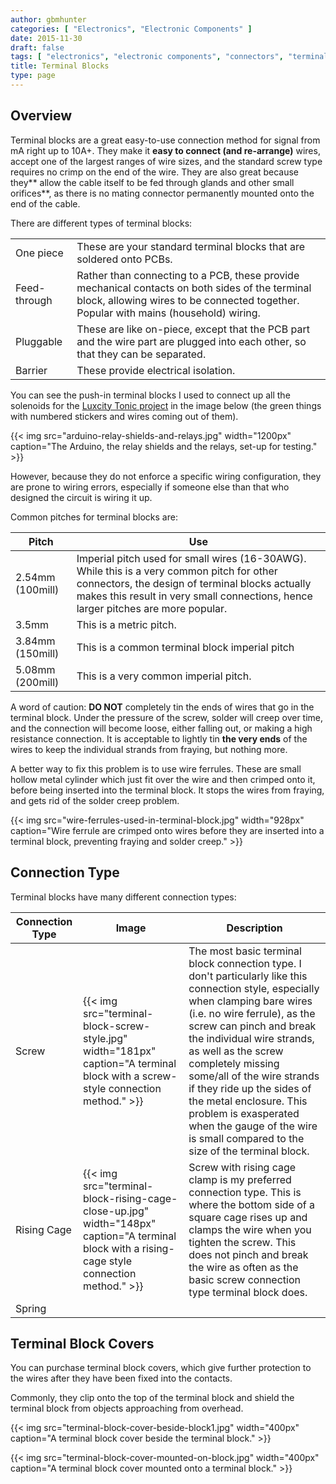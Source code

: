 ```yaml
---
author: gbmhunter
categories: [ "Electronics", "Electronic Components" ]
date: 2015-11-30
draft: false
tags: [ "electronics", "electronic components", "connectors", "terminal blocks" ]
title: Terminal Blocks
type: page
---
```


## Overview

Terminal blocks are a great easy-to-use connection method for signal from mA right up to 10A+. They make it **easy to connect (and re-arrange)** wires, accept one of the largest ranges of wire sizes, and the standard screw type requires no crimp on the end of the wire. They are also great because they** allow the cable itself to be fed through glands and other small orifices**, as there is no mating connector permanently mounted onto the end of the cable.

There are different types of terminal blocks:

<table>
<tbody>
<tr>
<td>One piece</td>
<td>These are your standard terminal blocks that are soldered onto PCBs.</td>
</tr>
<tr>
<td>Feed-through</td>
<td>Rather than connecting to a PCB, these provide mechanical contacts on both sides of the terminal block, allowing wires to be connected together. Popular with mains (household) wiring.</td>
</tr>
<tr>
<td>Pluggable</td>
<td>These are like on-piece, except that the PCB part and the wire part are plugged into each other, so that they can be separated.</td>
</tr>
<tr>
<td>Barrier</td>
<td>These provide electrical isolation.</td>
</tr>
</tbody>
</table>

You can see the push-in terminal blocks I used to connect up all the solenoids for the [Luxcity Tonic project](/electronics/projects/luxcity-uv-tonic-control-system) in the image below (the green things with numbered stickers and wires coming out of them).

{{< img src="arduino-relay-shields-and-relays.jpg" width="1200px" caption="The Arduino, the relay shields and the relays, set-up for testing."  >}}

However, because they do not enforce a specific wiring configuration, they are prone to wiring errors, especially if someone else than that who designed the circuit is wiring it up.

Common pitches for terminal blocks are:

<table>
  <thead>
    <tr>
      <th>Pitch</th>
      <th>Use</th>
    </tr>
  </thead>
  <tbody >
    <tr>
      <td>2.54mm (100mill)</td>
      <td>Imperial pitch used for small wires (16-30AWG). While this is a very common pitch for other connectors, the design of terminal blocks actually makes this result in very small connections, hence larger pitches are more popular.</td>
    </tr>
    <tr>
      <td>3.5mm</td>
      <td>This is a metric pitch.</td>
    </tr>
    <tr>
      <td>3.84mm (150mill)</td>
      <td>This is a common terminal block imperial pitch</td>
    </tr>
    <tr>
      <td>5.08mm (200mill)</td>
      <td>This is a very common imperial pitch.</td>
    </tr>
  </tbody>
</table>

A word of caution: **DO NOT** completely tin the ends of wires that go in the terminal block. Under the pressure of the screw, solder will creep over time, and the connection will become loose, either falling out, or making a high resistance connection. It is acceptable to lightly tin **the very ends** of the wires to keep the individual strands from fraying, but nothing more.

A better way to fix this problem is to use wire ferrules. These are small hollow metal cylinder which just fit over the wire and then crimped onto it, before being inserted into the terminal block. It stops the wires from fraying, and gets rid of the solder creep problem.

{{< img src="wire-ferrules-used-in-terminal-block.jpg" width="928px" caption="Wire ferrule are crimped onto wires before they are inserted into a terminal block, preventing fraying and solder creep."  >}}

## Connection Type

Terminal blocks have many different connection types:

<table>
  <thead>
    <tr>
      <th>Connection Type</th>
      <th>Image</th>
      <th>Description</th>
    </tr>
  </thead>
  <tbody>
  <tr>
  <td>Screw</td>
    <td>{{< img src="terminal-block-screw-style.jpg" width="181px" caption="A terminal block with a screw-style connection method."  >}}</td>
    <td>The most basic terminal block connection type. I don't particularly like this connection style, especially when clamping bare wires (i.e. no wire ferrule), as the screw can pinch and break the individual wire strands, as well as the screw completely missing some/all of the wire strands if they ride up the sides of the metal enclosure. This problem is exasperated when the gauge of the wire is small compared to the size of the terminal block.</td>
  </tr>
  <tr>
    <td>Rising Cage</td>
    <td>{{< img src="terminal-block-rising-cage-close-up.jpg" width="148px" caption="A terminal block with a rising-cage style connection method."  >}}</td>
    <td>Screw with rising cage clamp is my preferred connection type. This is where the bottom side of a square cage rises up and clamps the wire when you tighten the screw. This does not pinch and break the wire as often as the basic screw connection type terminal block does.</td>
  </tr>
  <tr>
    <td>Spring</td>
    <td></td>
    <td></td>
  </tr>
  </tbody>
</table>

## Terminal Block Covers

You can purchase terminal block covers, which give further protection to the wires after they have been fixed into the contacts.

Commonly, they clip onto the top of the terminal block and shield the terminal block from objects approaching from overhead.

{{< img src="terminal-block-cover-beside-block1.jpg" width="400px" caption="A terminal block cover beside the terminal block."  >}}

{{< img src="terminal-block-cover-mounted-on-block.jpg" width="400px" caption="A terminal block cover mounted onto a terminal block."  >}}

